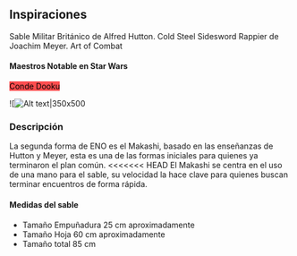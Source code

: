 ## Inspiraciones
Sable Militar Británico de Alfred Hutton. Cold Steel
Sidesword Rappier de Joachim Meyer. Art of Combat

#### Maestros Notable en Star Wars

<span style="background:#ff4d4f"><font color="#000000">Conde Dooku </font></span>

![![Alt text|350x500](dooku.jpg)

### Descripción
La segunda forma de ENO es el Makashi, basado en las enseñanzas de Hutton y Meyer, esta es una de las formas iniciales para quienes ya terminaron el plan común.
<<<<<<< HEAD
El Makashi se centra en el uso de una mano para el sable, su velocidad la hace clave para quienes buscan terminar encuentros de forma rápida.

#### Medidas del sable

- Tamaño Empuñadura 25 cm aproximadamente
- Tamaño Hoja 60 cm aproximadamente
- Tamaño total 85 cm